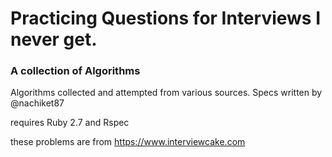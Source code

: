 # Practicing Questions for Interviews I never get.

### A collection of Algorithms

Algorithms collected and attempted from various sources.
Specs written by @nachiket87

requires Ruby 2.7 and Rspec

these problems are from https://www.interviewcake.com
